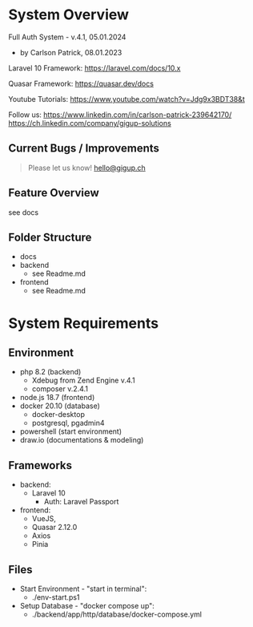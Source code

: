 # System Overview
Full Auth System - v.4.1, 05.01.2024 
 - by Carlson Patrick, 08.01.2023

Laravel 10 Framework:
https://laravel.com/docs/10.x

Quasar Framework:
https://quasar.dev/docs

Youtube Tutorials:
https://www.youtube.com/watch?v=Jdg9x3BDT38&t

Follow us:
https://www.linkedin.com/in/carlson-patrick-239642170/
https://ch.linkedin.com/company/gigup-solutions


## Current Bugs / Improvements
 > Please let us know!
 > hello@gigup.ch

## Feature Overview
   see docs

## Folder Structure
 - docs
 - backend
    - see Readme.md
 - frontend
    - see Readme.md

# System Requirements
## Environment 
 - php 8.2 (backend)
     - Xdebug from Zend Engine v.4.1
     - composer v.2.4.1
 - node.js 18.7 (frontend)
 - docker 20.10 (database)
     - docker-desktop
     - postgresql, pgadmin4
 - powershell (start environment)
 - draw.io (documentations & modeling)

## Frameworks
 - backend: 
     - Laravel 10
        - Auth: Laravel Passport
 - frontend: 
     - VueJS, 
     - Quasar 2.12.0
     - Axios
     - Pinia

## Files
 - Start Environment - "start in terminal":
    - ./env-start.ps1
 - Setup Database - "docker compose up":
    - ./backend/app/http/database/docker-compose.yml
